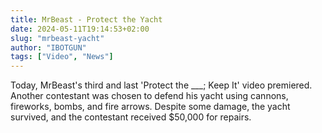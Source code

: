 ```yaml
---
title: MrBeast - Protect the Yacht
date: 2024-05-11T19:14:53+02:00
slug: "mrbeast-yacht"
author: "IBOTGUN"
tags: ["Video", "News"]
---
```

Today, MrBeast's third and last 'Protect the ___; Keep It' video premiered. 
Another contestant was chosen to defend his yacht using cannons, fireworks, bombs, and fire arrows.
Despite some damage, the yacht survived, and the contestant received $50,000 for repairs.